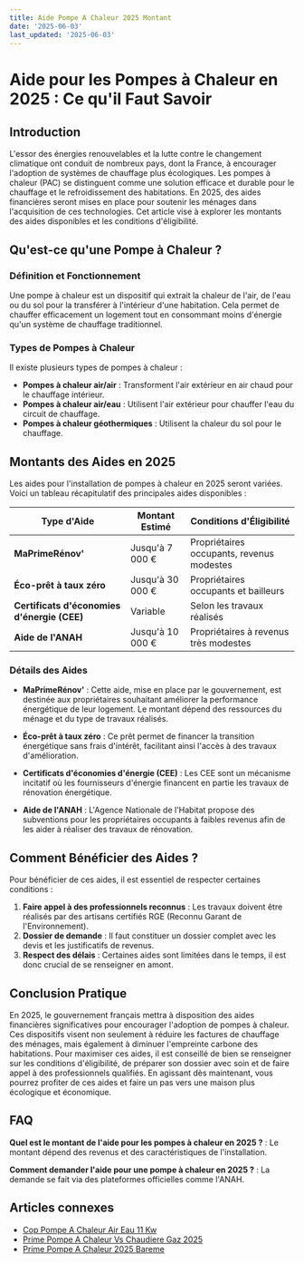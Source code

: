 ```yaml
---
title: Aide Pompe A Chaleur 2025 Montant
date: '2025-06-03'
last_updated: '2025-06-03'
---
```


# Aide pour les Pompes à Chaleur en 2025 : Ce qu'il Faut Savoir

## Introduction

L'essor des énergies renouvelables et la lutte contre le changement climatique ont conduit de nombreux pays, dont la France, à encourager l'adoption de systèmes de chauffage plus écologiques. Les pompes à chaleur (PAC) se distinguent comme une solution efficace et durable pour le chauffage et le refroidissement des habitations. En 2025, des aides financières seront mises en place pour soutenir les ménages dans l'acquisition de ces technologies. Cet article vise à explorer les montants des aides disponibles et les conditions d'éligibilité.

## Qu'est-ce qu'une Pompe à Chaleur ?

### Définition et Fonctionnement

Une pompe à chaleur est un dispositif qui extrait la chaleur de l'air, de l'eau ou du sol pour la transférer à l'intérieur d'une habitation. Cela permet de chauffer efficacement un logement tout en consommant moins d'énergie qu'un système de chauffage traditionnel. 

### Types de Pompes à Chaleur

Il existe plusieurs types de pompes à chaleur :

- **Pompes à chaleur air/air** : Transforment l'air extérieur en air chaud pour le chauffage intérieur.
- **Pompes à chaleur air/eau** : Utilisent l'air extérieur pour chauffer l'eau du circuit de chauffage.
- **Pompes à chaleur géothermiques** : Utilisent la chaleur du sol pour le chauffage.

## Montants des Aides en 2025

Les aides pour l'installation de pompes à chaleur en 2025 seront variées. Voici un tableau récapitulatif des principales aides disponibles :

| Type d'Aide                     | Montant Estimé        | Conditions d'Éligibilité                     |
|----------------------------------|----------------------|---------------------------------------------|
| **MaPrimeRénov'**                | Jusqu'à 7 000 €      | Propriétaires occupants, revenus modestes  |
| **Éco-prêt à taux zéro**         | Jusqu'à 30 000 €     | Propriétaires occupants et bailleurs        |
| **Certificats d'économies d'énergie (CEE)** | Variable             | Selon les travaux réalisés                  |
| **Aide de l'ANAH**               | Jusqu'à 10 000 €     | Propriétaires à revenus très modestes      |

### Détails des Aides

- **MaPrimeRénov'** : Cette aide, mise en place par le gouvernement, est destinée aux propriétaires souhaitant améliorer la performance énergétique de leur logement. Le montant dépend des ressources du ménage et du type de travaux réalisés.
  
- **Éco-prêt à taux zéro** : Ce prêt permet de financer la transition énergétique sans frais d'intérêt, facilitant ainsi l'accès à des travaux d'amélioration.

- **Certificats d'économies d'énergie (CEE)** : Les CEE sont un mécanisme incitatif où les fournisseurs d'énergie financent en partie les travaux de rénovation énergétique.

- **Aide de l'ANAH** : L'Agence Nationale de l'Habitat propose des subventions pour les propriétaires occupants à faibles revenus afin de les aider à réaliser des travaux de rénovation.

## Comment Bénéficier des Aides ?

Pour bénéficier de ces aides, il est essentiel de respecter certaines conditions :

1. **Faire appel à des professionnels reconnus** : Les travaux doivent être réalisés par des artisans certifiés RGE (Reconnu Garant de l'Environnement).
2. **Dossier de demande** : Il faut constituer un dossier complet avec les devis et les justificatifs de revenus.
3. **Respect des délais** : Certaines aides sont limitées dans le temps, il est donc crucial de se renseigner en amont.

## Conclusion Pratique

En 2025, le gouvernement français mettra à disposition des aides financières significatives pour encourager l'adoption de pompes à chaleur. Ces dispositifs visent non seulement à réduire les factures de chauffage des ménages, mais également à diminuer l'empreinte carbone des habitations. Pour maximiser ces aides, il est conseillé de bien se renseigner sur les conditions d'éligibilité, de préparer son dossier avec soin et de faire appel à des professionnels qualifiés. En agissant dès maintenant, vous pourrez profiter de ces aides et faire un pas vers une maison plus écologique et économique.

## FAQ
**Quel est le montant de l'aide pour les pompes à chaleur en 2025 ?**
: Le montant dépend des revenus et des caractéristiques de l'installation.

**Comment demander l'aide pour une pompe à chaleur en 2025 ?**
: La demande se fait via des plateformes officielles comme l'ANAH.

## Articles connexes
- [Cop Pompe A Chaleur Air Eau 11 Kw](/cop-pompe-a-chaleur-air-eau-11-kw/)
- [Prime Pompe A Chaleur Vs Chaudiere Gaz 2025](/prime-pompe-a-chaleur-vs-chaudiere-gaz-2025/)
- [Prime Pompe A Chaleur 2025 Bareme](/prime-pompe-a-chaleur-2025-bareme/)


<script type="application/ld+json">
{
  "@context": "https://schema.org",
  "@type": "FAQPage",
  "mainEntity": [
    {
      "@type": "Question",
      "name": "Quel est le montant de l'aide pour les pompes à chaleur en 2025 ?",
      "acceptedAnswer": {
        "@type": "Answer",
        "text": "Le montant dépend des revenus et des caractéristiques de l'installation."
      }
    },
    {
      "@type": "Question",
      "name": "Comment demander l'aide pour une pompe à chaleur en 2025 ?",
      "acceptedAnswer": {
        "@type": "Answer",
        "text": "La demande se fait via des plateformes officielles comme l'ANAH."
      }
    }
  ]
}
  </script>
  <script async src="https://pagead2.googlesyndication.com/pagead/js/adsbygoogle.js?client=ca-pub-9402824549128224"
     crossorigin="anonymous"></script>
